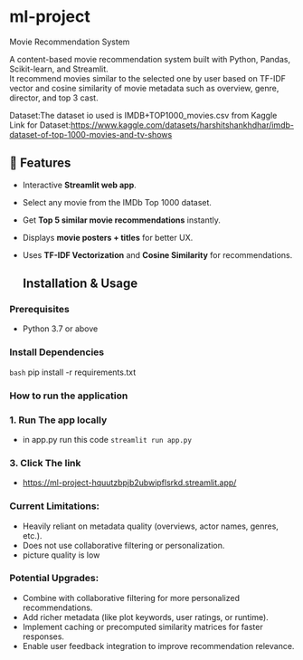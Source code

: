 # ml-project
Movie Recommendation System


A content-based movie recommendation system built with Python, Pandas, Scikit-learn, and Streamlit.  
It recommend movies similar to the selected one by user based on TF-IDF vector and cosine similarity of movie metadata such as overview, genre, director, and  top 3 cast.

Dataset:The dataset io used is IMDB+TOP1000_movies.csv from Kaggle
Link for Dataset:https://www.kaggle.com/datasets/harshitshankhdhar/imdb-dataset-of-top-1000-movies-and-tv-shows

## 🚀 Features
- Interactive **Streamlit web app**.
- Select any movie from the IMDb Top 1000 dataset.
- Get **Top 5 similar movie recommendations** instantly.
- Displays **movie posters + titles** for better UX.
- Uses **TF-IDF Vectorization** and **Cosine Similarity** for recommendations.

  ##  Installation & Usage

### Prerequisites
- Python 3.7 or above

### Install Dependencies
```bash```
pip install -r requirements.txt

  
### How to run the application

### 1. Run The app locally
  -  in app.py run this code ```streamlit run app.py```  
### 3. Click The link
  - https://ml-project-hquutzbpjb2ubwipflsrkd.streamlit.app/


### Current Limitations:
- Heavily reliant on metadata quality (overviews, actor names, genres, etc.).
- Does not use collaborative filtering or personalization.
- picture quality is low 
### Potential Upgrades:

- Combine with collaborative filtering for more personalized recommendations.
- Add richer metadata (like plot keywords, user ratings, or runtime).
- Implement caching or precomputed similarity matrices for faster responses.
- Enable user feedback integration to improve recommendation relevance.



